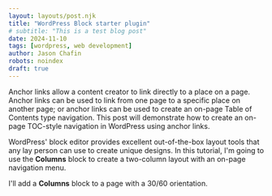 ```yaml
---
layout: layouts/post.njk
title: "WordPress Block starter plugin"
# subtitle: "This is a test blog post"
date: 2024-11-10
tags: [wordpress, web development]
author: Jason Chafin
robots: noindex
draft: true
---
```

Anchor links allow a content creator to link directly to a place on a page. Anchor links can be used to link from one page to a specific place on another page; or anchor links can be used to create an on-page Table of Contents type navigation. This post will demonstrate how to create an on-page TOC-style navigation in WordPress using anchor links.

WordPress' block editor provides excellent out-of-the-box layout tools that any lay person can use to create unique designs. In this tutorial, I'm going to use the **Columns** block to create a two-column layout with an on-page navigation menu.

I'll add a **Columns** block to a page with a 30/60 orientation.
